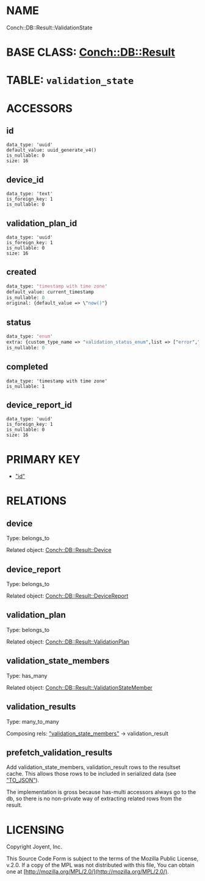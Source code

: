 # NAME

Conch::DB::Result::ValidationState

# BASE CLASS: [Conch::DB::Result](/conch/modules/Conch::DB::Result)

# TABLE: `validation_state`

# ACCESSORS

## id

```
data_type: 'uuid'
default_value: uuid_generate_v4()
is_nullable: 0
size: 16
```

## device\_id

```
data_type: 'text'
is_foreign_key: 1
is_nullable: 0
```

## validation\_plan\_id

```
data_type: 'uuid'
is_foreign_key: 1
is_nullable: 0
size: 16
```

## created

```perl
data_type: 'timestamp with time zone'
default_value: current_timestamp
is_nullable: 0
original: {default_value => \"now()"}
```

## status

```perl
data_type: 'enum'
extra: {custom_type_name => "validation_status_enum",list => ["error","fail","processing","pass"]}
is_nullable: 0
```

## completed

```
data_type: 'timestamp with time zone'
is_nullable: 1
```

## device\_report\_id

```
data_type: 'uuid'
is_foreign_key: 1
is_nullable: 0
size: 16
```

# PRIMARY KEY

- ["id"](#id)

# RELATIONS

## device

Type: belongs\_to

Related object: [Conch::DB::Result::Device](/conch/modules/Conch::DB::Result::Device)

## device\_report

Type: belongs\_to

Related object: [Conch::DB::Result::DeviceReport](/conch/modules/Conch::DB::Result::DeviceReport)

## validation\_plan

Type: belongs\_to

Related object: [Conch::DB::Result::ValidationPlan](/conch/modules/Conch::DB::Result::ValidationPlan)

## validation\_state\_members

Type: has\_many

Related object: [Conch::DB::Result::ValidationStateMember](/conch/modules/Conch::DB::Result::ValidationStateMember)

## validation\_results

Type: many\_to\_many

Composing rels: ["validation\_state\_members"](#validation_state_members) -> validation\_result

## prefetch\_validation\_results

Add validation\_state\_members, validation\_result rows to the resultset cache. This allows those
rows to be included in serialized data (see ["TO\_JSON"](#to_json)).

The implementation is gross because has-multi accessors always go to the db, so there is no
non-private way of extracting related rows from the result.

# LICENSING

Copyright Joyent, Inc.

This Source Code Form is subject to the terms of the Mozilla Public License,
v.2.0. If a copy of the MPL was not distributed with this file, You can obtain
one at [http://mozilla.org/MPL/2.0/](http://mozilla.org/MPL/2.0/).
